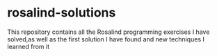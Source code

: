 # rosalind-solutions
This repository contains all the Rosalind programming exercises I have solved,as well as the first solution I have found and new techniques I learned from it
